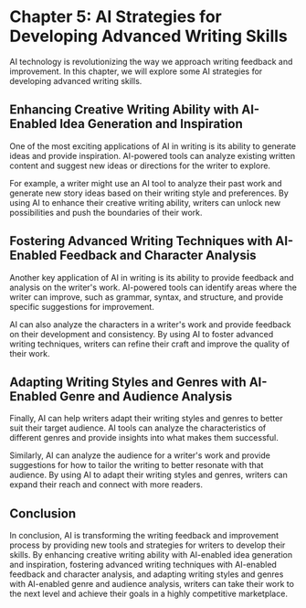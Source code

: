 Chapter 5: AI Strategies for Developing Advanced Writing Skills
===============================================================

AI technology is revolutionizing the way we approach writing feedback and improvement. In this chapter, we will explore some AI strategies for developing advanced writing skills.

Enhancing Creative Writing Ability with AI-Enabled Idea Generation and Inspiration
----------------------------------------------------------------------------------

One of the most exciting applications of AI in writing is its ability to generate ideas and provide inspiration. AI-powered tools can analyze existing written content and suggest new ideas or directions for the writer to explore.

For example, a writer might use an AI tool to analyze their past work and generate new story ideas based on their writing style and preferences. By using AI to enhance their creative writing ability, writers can unlock new possibilities and push the boundaries of their work.

Fostering Advanced Writing Techniques with AI-Enabled Feedback and Character Analysis
-------------------------------------------------------------------------------------

Another key application of AI in writing is its ability to provide feedback and analysis on the writer's work. AI-powered tools can identify areas where the writer can improve, such as grammar, syntax, and structure, and provide specific suggestions for improvement.

AI can also analyze the characters in a writer's work and provide feedback on their development and consistency. By using AI to foster advanced writing techniques, writers can refine their craft and improve the quality of their work.

Adapting Writing Styles and Genres with AI-Enabled Genre and Audience Analysis
------------------------------------------------------------------------------

Finally, AI can help writers adapt their writing styles and genres to better suit their target audience. AI tools can analyze the characteristics of different genres and provide insights into what makes them successful.

Similarly, AI can analyze the audience for a writer's work and provide suggestions for how to tailor the writing to better resonate with that audience. By using AI to adapt their writing styles and genres, writers can expand their reach and connect with more readers.

Conclusion
----------

In conclusion, AI is transforming the writing feedback and improvement process by providing new tools and strategies for writers to develop their skills. By enhancing creative writing ability with AI-enabled idea generation and inspiration, fostering advanced writing techniques with AI-enabled feedback and character analysis, and adapting writing styles and genres with AI-enabled genre and audience analysis, writers can take their work to the next level and achieve their goals in a highly competitive marketplace.
